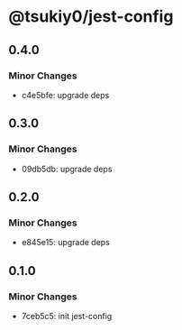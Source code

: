 # @tsukiy0/jest-config

## 0.4.0

### Minor Changes

- c4e5bfe: upgrade deps

## 0.3.0

### Minor Changes

- 09db5db: upgrade deps

## 0.2.0

### Minor Changes

- e845e15: upgrade deps

## 0.1.0

### Minor Changes

- 7ceb5c5: init jest-config
